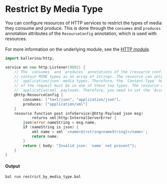 # Restrict By Media Type

 You can configure resources of HTTP services to restrict the types of media they consume and produce.
 This is done through the `consumes` and `produces` annotation attributes of the `ResourceConfig` annotation,
 which is used with resources.<br/><br/>
 For more information on the underlying module,
 see the [HTTP module](https:docs.central.ballerina.io/ballerina/http/latest/).

```go
import ballerina/http;

service on new http:Listener(9092) {
    // The `consumes` and `produces` annotations of the [resource configuration](https://docs.central.ballerina.io/ballerina/http/latest/records/HttpResourceConfig)
    // contain MIME types as an array of strings. The resource can only consume/accept `text/json` and
    // `application/json` media types. Therefore, the `Content-Type` header
    // of the request must be in one of these two types. The resource can produce
    // `application/xml` payloads. Therefore, you need to set the `Accept` header accordingly.
    @http:ResourceConfig {
        consumes: ["text/json", "application/json"],
        produces: ["application/xml"]
    }
    resource function post infoService(@http:Payload json msg)
            returns xml|http:InternalServerError {
        json|error nameString = msg.name;
        if (nameString is json) {
            xml name = xml `<name>${<string>nameString}</name>`;
            return name;
        }
        return { body: "Invalid json: `name` not present"};
    }
}
```

#### Output

```go
bal run restrict_by_media_type.bal
```